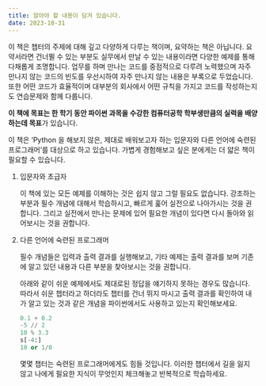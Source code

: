 ```yaml
---
title: 알아야 할 내용이 담겨 있습니다.
date: 2023-10-31
---
```


이 책은 챕터의 주제에 대해 깊고 다양하게 다루는 책이며, 요약하는 책은 아닙니다. 요약서라면 건너뛸 수 있는 부분도 실무에서 만날 수 있는 내용이라면 다양한 예제를 통해 다채롭게 조명합니다. 업무를 하며 만나는 코드를 중점적으로 다루려 노력했으며 자주 만나지 않는 코드의 빈도를 우선시하여 자주 만나지 않는 내용은 부록으로 두었습니다. 또한 어떤 코드가 효율적이며 대부분의 회사에서 어떤 규칙을 가지고 코드를 작성하는지도 연습문제와 함께 다룹니다.

**이 책에 목표는 한 학기 동안 파이썬 과목을 수강한 컴퓨터공학 학부생만큼의 실력을 배양하는데 목표**가 있습니다.

이 책은 ‘Python 을 해보지 않은, 제대로 배워보고자 하는 입문자와 다른 언어에 숙련된 프로그래머’를 대상으로 하고 있습니다. 가볍게 경험해보고 싶은 분에게는 더 얇은 책이 필요할 수 있습니다.

1. 입문자와 초급자

   이 책에 있는 모든 예제를 이해하는 것은 쉽지 않고 그럴 필요도 없습니다. 강조하는 부분과 필수 개념에 대해서 학습하시고, 빠르게 훑어 실전으로 나아가시는 것을 권합니다. 그리고 실전에서 만나는 문제에 있어 필요한 개념이 있다면 다시 돌아와 읽어보시는 것을 권합니다.

2. 다른 언어에 숙련된 프로그래머

   필수 개념들은 입력과 출력 결과를 실행해보고, 기타 예제는 출력 결과를 보며 기존에 알고 있던 내용과 다른 부분을 찾아보시는 것을 권합니다.

   아래와 같이 쉬운 예제에서도 제대로된 정답을 얘기하지 못하는 경우도 많습니다. 따라서 쉬운 챕터라고 하더라도 챕터를 건너 뛰지 마시고 출력 결과를 확인하여 내가 알고 있는 것과 같은 개념을 파이썬에서도 사용하고 있는지 확인해보세요.

   ```python
   0.1 + 0.2
   -5 // 2
   10 % 3.3
   s[-4:]
   10 or 1/0
   ```

   몇몇 챕터는 숙련된 프로그래머에게도 힘들 것입니다. 이러한 챕터에서 길을 잃지 않고 나에게 필요한 지식이 무엇인지 체크해놓고 반복적으로 학습하세요.
